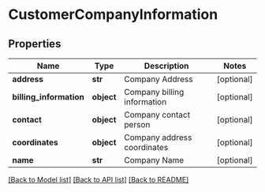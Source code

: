 # CustomerCompanyInformation

## Properties
Name | Type | Description | Notes
------------ | ------------- | ------------- | -------------
**address** | **str** | Company Address | [optional] 
**billing_information** | **object** | Company billing information | [optional] 
**contact** | **object** | Company contact person | [optional] 
**coordinates** | **object** | Company address coordinates | [optional] 
**name** | **str** | Company Name | [optional] 

[[Back to Model list]](../README.md#documentation-for-models) [[Back to API list]](../README.md#documentation-for-api-endpoints) [[Back to README]](../README.md)


